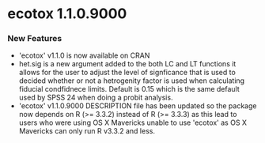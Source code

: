 # ecotox 1.1.0.9000

### New Features 
  * 'ecotox' v1.1.0 is now available  on CRAN 
  * het.sig is a new argument added to the both LC and LT functions 
    it allows for the user to adjust the level of signficance that 
    is used to decided whether or not a hetrogenity factor is used when calculating 
    fiducial condfidnece limits. Default is 0.15 which is the same default used by 
    SPSS 24 when doing a probit analysis. 
  * 'ecotox' v1.1.0.9000 DESCRIPTION file has been updated so the package now depends       on R (>= 3.3.2) instead of  R (>= 3.3.3) as this lead to users who were using
     OS X Mavericks unable to use 'ecotox' as OS X Mavericks can only run R v3.3.2 and      less. 
    
